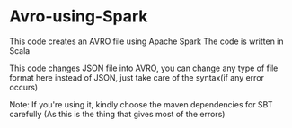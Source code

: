 # Avro-using-Spark

This code creates an AVRO file using Apache Spark 
The code is written in Scala

This code changes JSON file into AVRO, you can change any type of file format here instead of JSON, just take care of the syntax(if any error occurs)

Note: If you're using it, kindly choose the maven dependencies for SBT carefully (As this is the thing that gives most of the errors)
